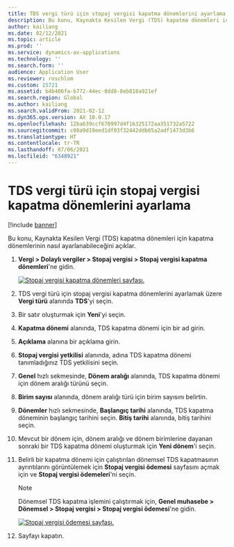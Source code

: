 ```yaml
---
title: TDS vergi türü için stopaj vergisi kapatma dönemlerini ayarlama
description: Bu konu, Kaynakta Kesilen Vergi (TDS) kapatma dönemleri için kapatma dönemlerinin nasıl ayarlanabileceğini açıklar.
author: kailiang
ms.date: 02/12/2021
ms.topic: article
ms.prod: ''
ms.service: dynamics-ax-applications
ms.technology: ''
ms.search.form: ''
audience: Application User
ms.reviewer: roschlom
ms.custom: 15721
ms.assetid: b4b406fa-b772-44ec-8dd8-8eb818a921ef
ms.search.region: Global
ms.author: kailiang
ms.search.validFrom: 2021-02-12
ms.dyn365.ops.version: AX 10.0.17
ms.openlocfilehash: 12ba639ccf670997d4f16325172aa351732a5722
ms.sourcegitcommit: c08a9d19eed1df03f32442ddb65a2adf1473d3b6
ms.translationtype: HT
ms.contentlocale: tr-TR
ms.lasthandoff: 07/06/2021
ms.locfileid: "6348921"
---
```

# <a name="set-up-withholding-tax-settlement-periods-for-the-tds-tax-type"></a>TDS vergi türü için stopaj vergisi kapatma dönemlerini ayarlama

[!include [banner](../includes/banner.md)]

Bu konu, Kaynakta Kesilen Vergi (TDS) kapatma dönemleri için kapatma dönemlerinin nasıl ayarlanabileceğini açıklar.

1. **Vergi \> Dolaylı vergiler \> Stopaj vergisi \> Stopaj vergisi kapatma dönemleri**'ne gidin.

    [![Stopaj vergisi kapatma dönemleri sayfası.](./media/apac-ind-TDS-13.png)](./media/apac-ind-TDS-13.png)

2. TDS vergi türü için stopaj vergisi kapatma dönemlerini ayarlamak üzere **Vergi türü** alanında **TDS**'yi seçin.
3. Bir satır oluşturmak için **Yeni**'yi seçin.
4. **Kapatma dönemi** alanında, TDS kapatma dönemi için bir ad girin.
5. **Açıklama** alanına bir açıklama girin.
6. **Stopaj vergisi yetkilisi** alanında, adına TDS kapatma dönemi tanımladığınız TDS yetkilisini seçin.
7. **Genel** hızlı sekmesinde, **Dönem aralığı** alanında, TDS kapatma dönemi için dönem aralığı türünü seçin.
8. **Birim sayısı** alanında, dönem aralığı türü için birim sayısını belirtin.
9. **Dönemler** hızlı sekmesinde, **Başlangıç tarihi** alanında, TDS kapatma döneminin başlangıç tarihini seçin. **Bitiş tarihi** alanında, bitiş tarihini seçin.
10. Mevcut bir dönem için, dönem aralığı ve dönem birimlerine dayanan sonraki bir TDS kapatma dönemi oluşturmak için **Yeni dönem**'i seçin.
11. Belirli bir kapatma dönemi için çalıştırılan dönemsel TDS kapatmasının ayrıntılarını görüntülemek için **Stopaj vergisi ödemesi** sayfasını açmak için ve **Stopaj vergisi ödemeleri**'ni seçin.

    > [!NOTE]
    > Dönemsel TDS kapatma işlemini çalıştırmak için, **Genel muhasebe \> Dönemsel \> Stopaj vergisi \> Stopaj vergisi ödemesi**'ne gidin.

    [![Stopaj vergisi ödemesi sayfası.](./media/apac-ind-TDS-15.png)](./media/apac-ind-TDS-15.png)

12. Sayfayı kapatın.
